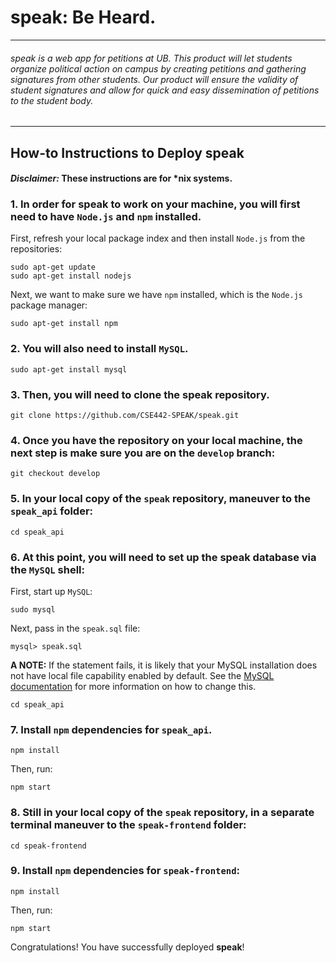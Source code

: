 # speak: Be Heard.
___
###### speak is a web app for petitions at UB. This product will let students organize political action on campus by creating petitions and gathering signatures from other students. Our product will ensure the validity of student signatures and allow for quick and easy dissemination of petitions to the student body.
___

## How-to Instructions to Deploy speak

#### *Disclaimer:* These instructions are for \*nix systems.

### 1. In order for **speak** to work on your machine, you will first need to have `Node.js` and `npm` installed.

First, refresh your local package index and then install `Node.js` from the repositories: 

```
sudo apt-get update
sudo apt-get install nodejs
```

Next, we want to make sure we have `npm` installed, which is the `Node.js` package manager:

```
sudo apt-get install npm
```

### 2. You will also need to install `MySQL`. 

```
sudo apt-get install mysql
```

### 3. Then, you will need to clone the **speak** repository. 

```
git clone https://github.com/CSE442-SPEAK/speak.git
```

### 4. Once you have the repository on your local machine, the next step is make sure you are on the `develop` branch:

```
git checkout develop
```

### 5. In your local copy of the `speak` repository, maneuver to the `speak_api` folder:

```
cd speak_api
```

### 6. At this point, you will need to set up the speak database via the `MySQL` shell:

First, start up `MySQL`:

```
sudo mysql
```

Next, pass in the `speak.sql` file:

```
mysql> speak.sql
```

**A NOTE:** If the statement fails, it is likely that your MySQL installation does not have local file capability enabled by default. See the [MySQL documentation](https://dev.mysql.com/doc/refman/5.7/en/load-data-local.html) for more information on how to change this. 

```
cd speak_api
```

### 7. Install `npm` dependencies for `speak_api`.

```
npm install
```

Then, run:

```
npm start
```

### 8. Still in your local copy of the `speak` repository, **in a separate terminal** maneuver to the `speak-frontend` folder:

```
cd speak-frontend
```

### 9. Install `npm` dependencies for `speak-frontend`:

```
npm install
```

Then, run:

```
npm start
```

Congratulations! You have successfully deployed **speak**!


